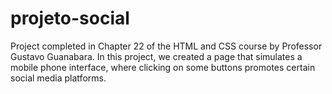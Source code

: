 # projeto-social
 Project completed in Chapter 22 of the HTML and CSS course by Professor Gustavo Guanabara. In this project, we created a page that simulates a mobile phone interface, where clicking on some buttons promotes certain social media platforms.
